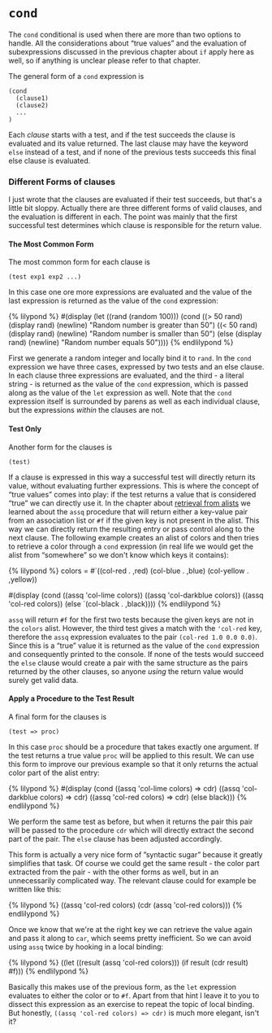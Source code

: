 # `cond`

The `cond` conditional is used when there are more than two options to handle.
All the considerations about “true values” and the evaluation of subexpressions
discussed in the previous chapter about `if` apply here as well, so if anything
is unclear please refer to that chapter.

The general form of a `cond` expression is

```
(cond
  (clause1)
  (clause2)
  ...
)
```

Each *clause* starts with a test, and if the test succeeds the clause is
evaluated and its value returned.  The last clause may have the keyword `else`
instead of a test, and if none of the previous tests succeeds this final else
clause is evaluated.

### Different Forms of clauses

I just wrote that the clauses are evaluated if their test succeeds, but that's a
little bit sloppy.  Actually there are three different forms of valid clauses,
and the evaluation is different in each.  The point was mainly that the first
successful test determines which clause is responsible for the return value.

#### The Most Common Form

The most common form for each clause is

```
(test exp1 exp2 ...)
```

In this case one ore more expressions are evaluated and the value of the last
expression is returned as the value of the `cond` expression:

{% lilypond %}
#(display
  (let ((rand (random 100)))
    (cond
     ((> 50 rand)
      (display rand)
      (newline)
      "Random number is greater than 50")
     ((< 50 rand)
     (display rand)
     (newline)
      "Random number is smaller than 50")
     (else
      (display rand)
      (newline)
      "Random number equals 50"))))
{% endlilypond %}

First we generate a random integer and locally bind it to `rand`.  In the `cond`
expression we have three cases, expressed by two tests and an else clause.  In
each clause three expressions are evaluated, and the third - a literal string -
is returned as the value of the `cond` expression, which is passed along as the
value of the `let` expression as well.  Note that the `cond` expression itself
is surrounded by parens as well as each individual clause, but the expressions
*within* the clauses are not.

#### Test Only

Another form for the clauses is

```
(test)
```

If a clause is expressed in this way a successful test will directly return its
value, without evaluating further expressions.  This is where the concept of
“true values” comes into play: if the test returns a value that is considered
“true” we can directly use it.  In the chapter about [retrieval from
alists](../alists/retrieving.html) we learned about the `assq` procedure that will
return either a key-value pair from an association list or `#f` if the given key
is not present in the alist.  This way we can directly return the resulting
entry or pass control along to the next clause.  The following example creates
an alist of colors and then tries to retrieve a color through a `cond`
expression (in real life we would get the alist from “somewhere” so we don't
know which keys it contains):

{% lilypond %}
colors =
#`((col-red . ,red)
   (col-blue . ,blue)
   (col-yellow . ,yellow))

#(display
  (cond
   ((assq 'col-lime colors))
   ((assq 'col-darkblue colors))
   ((assq 'col-red colors))
   (else `(col-black . ,black))))
{% endlilypond %}

`assq` will return `#f` for the first two tests because the given keys are not
in the `colors` alist.  However, the third test gives a match with the
`'col-red` key, therefore the `assq` expression evaluates to the pair `(col-red
1.0 0.0 0.0)`.  Since this is a “true” value it is returned as the value of the
`cond` expression and consequently printed to the console.  If none of the tests
would succeed the `else` clause would create a pair with the same structure as
the pairs returned by the other clauses, so anyone *using* the return value
would surely get valid data.

#### Apply a Procedure to the Test Result

A final form for the clauses is

```
(test => proc)
```

In this case `proc` should be a procedure that takes exactly one argument. If
the test returns a true value `proc` will be applied to this result.  We can use
this form to improve our previous example so that it only returns the actual
color part of the alist entry:

{% lilypond %}
#(display
  (cond
   ((assq 'col-lime colors) => cdr)
   ((assq 'col-darkblue colors) => cdr)
   ((assq 'col-red colors) => cdr)
   (else black)))
{% endlilypond %}

We perform the same test as before, but when it returns the pair this pair will
be passed to the procedure `cdr` which will directly extract the second part of
the pair.  The `else` clause has been adjusted accordingly.

This form is actually a very nice form of ”syntactic sugar” because it greatly
simplifies that task.  Of course we could get the same result - the color part
extracted from the pair - with the other forms as well, but in an unnecessarily
complicated way. The relevant clause could for example be written like this:

{% lilypond %}
((assq 'col-red colors)
 (cdr (assq 'col-red colors)))
{% endlilypond %}

Once we know that we're at the right key we can retrieve the value again and
pass it along to `car`, which seems pretty inefficient.  So we can avoid using
`assq` twice by hooking in a local binding:

{% lilypond %}
((let ((result (assq 'col-red colors)))
   (if result
       (cdr result)
       #f)))
{% endlilypond %}

Basically this makes use of the previous form, as the `let` expression evaluates
to either the color or to `#f`.  Apart from that hint I leave it to you to
dissect this expression as an exercise to repeat the topic of local binding.
But honestly, `((assq 'col-red colors) => cdr)` is much more elegant, isn't it?
